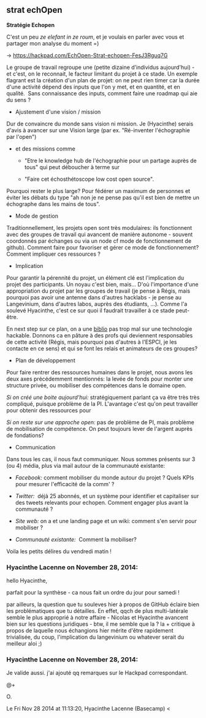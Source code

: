 ## strat echOpen



**Stratégie Echopen**

C'est un peu _ze elefant in ze roum_, et je voulais en parler avec vous et
partager mon analyse du moment =)  
  
-&gt; <https://hackpad.com/EchOpen-Strat-echopen-FesJ3Rguq7G>  
  

Le groupe de travail regroupe une (petite dizaine d’individus aujourd'hui) -
et c'est, on le reconnait, le facteur limitant du projet à ce stade. Un
exemple flagrant est la création d'un plan de projet: on ne peut rien timer
car la durée d'une activité dépend des inputs que l'on y met, et en quantité,
et en qualité.  Sans connaissance des inputs, comment faire une roadmap qui
aie du sens ?

  

  * Ajustement d'une vision / mission

Dur de convaincre du monde sans vision ni mission. Je (Hyacinthe) serais d'avis à
avancer sur une Vision large (par ex. "Ré-inventer l'échographie par l'open")
- et des missions comme

  * "Etre le knowledge hub de l'échographie pour un partage auprès de tous" qui peut déboucher à terme sur

  * "Faire cet échosthétoscope low cost open source".

Pourquoi rester le plus large? Pour fédérer un maximum de personnes et éviter
les débats du type "ah non je ne pense pas qu'il est bien de mettre un
échographe dans les mains de tous".

  

  * Mode de gestion

Traditionnellement, les projets open sont très modulaires: ils fonctionnent
avec des groupes de travail qui avancent de manière autonome - souvent
coordonnés par échanges ou via un node cf mode de fonctionnement de github).
Comment faire pour favoriser et gérer ce mode de fonctionnement? Comment
impliquer ces ressources ?

  

  * Implication

Pour garantir la pérennité du projet, un élément clé est l'implication du
projet des participants. Un noyau c'est bien, mais... D'où l'importance d'une
appropriation du projet par les groupes de travail (je pense à Régis, mais
pourquoi pas avoir une antenne dans d'autres hacklabs - je pense au
Langevinium, dans d'autres labos, auprès des étudiants, ...). Comme l'a
soulevé Hyacinthe, c'est ce sur quoi il faudrait travailler à ce stade peut-être.

En next step sur ce plan, on a une
[biblio](https://echopen.org/index.php?title=Balayage) pas trop mal sur une
technologie hackable. Donnons ca en pâture à des profs qui deviennent
responsables de cette activité (Régis, mais pourquoi pas d'autres à l'ESPCI,
je les contacte en ce sens) et qui se font les relais et animateurs de ces
groupes?

  

  * Plan de développement

Pour faire rentrer des ressources humaines dans le projet, nous avons les deux
axes précédemment mentionnés: la levée de fonds pour monter une structure
privée, ou mobiliser des compétences dans le domaine open.

_Si on créé une boite aujourd'hui:_ stratégiquement parlant ça va être très
très compliqué, puisque problème de la PI. L'avantage c'est qu'on peut
travailler pour obtenir des ressources pour

_Si on reste sur une approche open:_ pas de problème de PI, mais problème de
mobilisation de compétence. On peut toujours lever de l'argent auprès de
fondations?

  

  * Communication

Dans tous les cas, il nous faut communiquer. Nous sommes présents sur 3 (ou 4)
média, plus via mail autour de la communauté existante:

  * _Facebook:_ comment mobiliser du monde autour du projet ? Quels KPIs pour mesurer l'efficacité de la comm' ?

  * _Twitter:_  déjà 25 abonnés, et un système pour identifier et capitaliser sur des tweets relevants pour echopen. Comment engager plus avant la communauté ?

  * _Site web:_ on a et une landing page et un wiki: comment s'en servir pour mobiliser ? 

  * _Communauté existante:_  Comment la mobiliser?

  

Voila les petits délires du vendredi matin !



### **Hyacinthe Lacenne** on November 28, 2014:



hello Hyacinthe,  
  
parfait pour la synthèse - ca nous fait un ordre du jour pour samedi !  
  
par ailleurs, la question que tu souleves hier à propos de GitHub éclaire bien
les problématiques que tu détailles. En effet, qqch de plus multi-latérale
semble le plus approprié à notre affaire - Nicolas et Hyacinthe avancent bien
sur les questions juridiques - btw, il me semble que la ? la + critique à
propos de laquelle nous échangions hier mérite d'être rapidement trivialisée,
du coup, l'implication du langevinium ou whatever serait du meilleur aloi ;)



### **Hyacinthe Lacenne** on November 28, 2014:



Je valide aussi. j'ai ajouté qq remarques sur le Hackpad correspondant.  
  
@+  
  
O.  
  
Le Fri Nov 28 2014 at 11:13:20, Hyacinthe Lacenne (Basecamp) &lt;



